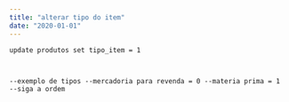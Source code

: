 ```yaml
---
title: "alterar tipo do item"
date: "2020-01-01"
---
```


<code>update produtos set tipo_item = 1

--exemplo de tipos
--mercadoria para revenda = 0
--materia prima = 1
--siga a ordem
</code>